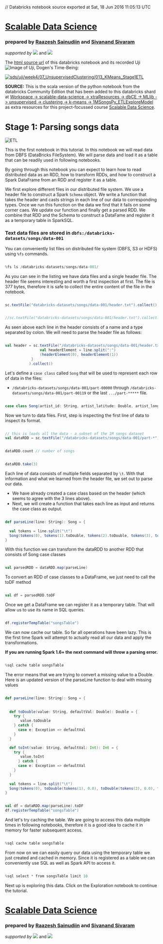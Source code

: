 // Databricks notebook source exported at Sat, 18 Jun 2016 11:05:13 UTC


# [Scalable Data Science](http://www.math.canterbury.ac.nz/~r.sainudiin/courses/ScalableDataScience/)


### prepared by [Raazesh Sainudiin](https://nz.linkedin.com/in/raazesh-sainudiin-45955845) and [Sivanand Sivaram](https://www.linkedin.com/in/sivanand)

*supported by* [![](https://raw.githubusercontent.com/raazesh-sainudiin/scalable-data-science/master/images/databricks_logoTM_200px.png)](https://databricks.com/)
and 
[![](https://raw.githubusercontent.com/raazesh-sainudiin/scalable-data-science/master/images/AWS_logoTM_200px.png)](https://www.awseducate.com/microsite/CommunitiesEngageHome)





The [html source url](https://raw.githubusercontent.com/raazesh-sainudiin/scalable-data-science/master/db/week4/07_UnsupervisedClusteringKMeans_1MSongs/013_1MSongsKMeans_Stage1ETL.html) of this databricks notebook and its recorded Uji ![Image of Uji, Dogen's Time-Being](https://raw.githubusercontent.com/raazesh-sainudiin/scalable-data-science/master/images/UjiTimeBeingDogen.png "uji"):

[![sds/uji/week4/07_UnsupervisedClustering/013_KMeans_Stage1ETL](http://img.youtube.com/vi/_Lxtxmn0L-w/0.jpg)](https://www.youtube.com/v/_Lxtxmn0L-w?rel=0&autoplay=1&modestbranding=1&start=4823&end=5370)





**SOURCE:** This is the scala version of the python notebook from the databricks Community Edition that has been added to this databricks shard at [Workspace -> scalable-data-science -> xtraResources -> dbCE -> MLlib -> unsupervised -> clustering -> k-means -> 1MSongsPy_ETLExploreModel](/#workspace/scalable-data-science/xtraResources/dbCE/MLlib/unsupervised/clustering/k-means/1MSongsPy_ETLExploreModel) as extra resources for this project-focussed course [Scalable Data Science](http://www.math.canterbury.ac.nz/~r.sainudiin/courses/ScalableDataScience/).





# Stage 1: Parsing songs data

![ETL](http://training.databricks.com/databricks_guide/end-to-end-01.png)

This is the first notebook in this tutorial. In this notebook we will read data from DBFS (DataBricks FileSystem). We will parse data and load it as a table that can be readily used in following notebooks.

By going through this notebook you can expect to learn how to read distributed data as an RDD, how to transform RDDs, and how to construct a Spark DataFrame from an RDD and register it as a table.

We first explore different files in our distributed file system. We use a header file to construct a Spark `Schema` object. We write a function that takes the header and casts strings in each line of our data to corresponding types. Once we run this function on the data we find that it fails on some corner caes. We update our function and finally get a parsed RDD. We combine that RDD and the Schema to construct a DataFame and register it as a temporary table in SparkSQL.





### Text data files are stored in `dbfs:/databricks-datasets/songs/data-001` 
You can conveniently list files on distributed file system (DBFS, S3 or HDFS) using `%fs` commands.


```scala

%fs ls /databricks-datasets/songs/data-001/

```



As you can see in the listing we have data files and a single header file. The header file seems interesting and worth a first inspection at first. The file is 377 bytes, therefore it is safe to collect the entire content of the file in the notebook. 


```scala

sc.textFile("databricks-datasets/songs/data-001/header.txt").collect()

```
```scala

//sc.textFile("databricks-datasets/songs/data-001/header.txt").collect.map(println) // uncomment to see line-by-line

```



As seen above each line in the header consists of a name and a type separated by colon. We will need to parse the header file as follows:


```scala

val header = sc.textFile("/databricks-datasets/songs/data-001/header.txt").map(line => {
                val headerElement = line.split(":")
                (headerElement(0), headerElement(1))
            }
           ).collect()

```



Let's define a `case class` called `Song` that will be used to represent each row of data in the files:
* `/databricks-datasets/songs/data-001/part-00000` through `/databricks-datasets/songs/data-001/part-00119` or the last `.../part-*****` file.


```scala

case class Song(artist_id: String, artist_latitude: Double, artist_longitude: Double, artist_location: String, artist_name: String, duration: Double, end_of_fade_in: Double, key: Int, key_confidence: Double, loudness: Double, release: String, song_hotness: Double, song_id: String, start_of_fade_out: Double, tempo: Double, time_signature: Double, time_signature_confidence: Double, title: String, year: Double, partial_sequence: Int)

```



Now we turn to data files. First, step is inspecting the first line of data to inspect its format.


```scala

// this is loads all the data - a subset of the 1M songs dataset
val dataRDD = sc.textFile("/databricks-datasets/songs/data-001/part-*") 

```
```scala

dataRDD.count // number of songs

```
```scala

dataRDD.take(3)

```



Each line of data consists of multiple fields separated by `\t`. With that information and what we learned from the header file, we set out to parse our data.
* We have already created a case class based on the header (which seems to agree with the 3 lines above).
* Next, we will create a function that takes each line as input and returns the case class as output.


```scala

def parseLine(line: String): Song = {
  
  val tokens = line.split("\t")
  Song(tokens(0), tokens(1).toDouble, tokens(2).toDouble, tokens(3), tokens(4), tokens(5).toDouble, tokens(6).toDouble, tokens(7).toInt, tokens(8).toDouble, tokens(9).toDouble, tokens(10), tokens(11).toDouble, tokens(12), tokens(13).toDouble, tokens(14).toDouble, tokens(15).toDouble, tokens(16).toDouble, tokens(17), tokens(18).toDouble, tokens(19).toInt)
}

```



With this function we can transform the dataRDD to another RDD that consists of Song case classes


```scala

val parsedRDD = dataRDD.map(parseLine)

```



To convert an RDD of case classes to a DataFrame, we just need to call the toDF method


```scala

val df = parsedRDD.toDF

```



Once we get a DataFrame we can register it as a temporary table. That will allow us to use its name in SQL queries.


```scala

df.registerTempTable("songsTable")

```



We can now cache our table. So far all operations have been lazy. This is the first time Spark will attempt to actually read all our data and apply the transformations. 

**If you are running Spark 1.6+ the next command will throw a parsing error.**


```scala

%sql cache table songsTable

```



The error means that we are trying to convert a missing value to a Double. Here is an updated version of the parseLine function to deal with missing values


```scala

def parseLine(line: String): Song = {
  
  
  def toDouble(value: String, defaultVal: Double): Double = {
    try {
       value.toDouble
    } catch {
      case e: Exception => defaultVal
    }
  }

  def toInt(value: String, defaultVal: Int): Int = {
    try {
       value.toInt
      } catch {
      case e: Exception => defaultVal
    }
  }
  
  val tokens = line.split("\t")
  Song(tokens(0), toDouble(tokens(1), 0.0), toDouble(tokens(2), 0.0), tokens(3), tokens(4), toDouble(tokens(5), 0.0), toDouble(tokens(6), 0.0), toInt(tokens(7), -1), toDouble(tokens(8), 0.0), toDouble(tokens(9), 0.0), tokens(10), toDouble(tokens(11), 0.0), tokens(12), toDouble(tokens(13), 0.0), toDouble(tokens(14), 0.0), toDouble(tokens(15), 0.0), toDouble(tokens(16), 0.0), tokens(17), toDouble(tokens(18), 0.0), toInt(tokens(19), -1))
}

```
```scala

val df = dataRDD.map(parseLine).toDF
df.registerTempTable("songsTable")

```



And let's try caching the table. We are going to access this data multiple times in following notebooks, therefore it is a good idea to cache it in memory for faster subsequent access.


```scala

%sql cache table songsTable

```



From now on we can easily query our data using the temporary table we just created and cached in memory. Since it is registered as a table we can conveniently use SQL as well as Spark API to access it.


```scala

%sql select * from songsTable limit 10

```



Next up is exploring this data. Click on the Exploration notebook to continue the tutorial.






# [Scalable Data Science](http://www.math.canterbury.ac.nz/~r.sainudiin/courses/ScalableDataScience/)


### prepared by [Raazesh Sainudiin](https://nz.linkedin.com/in/raazesh-sainudiin-45955845) and [Sivanand Sivaram](https://www.linkedin.com/in/sivanand)

*supported by* [![](https://raw.githubusercontent.com/raazesh-sainudiin/scalable-data-science/master/images/databricks_logoTM_200px.png)](https://databricks.com/)
and 
[![](https://raw.githubusercontent.com/raazesh-sainudiin/scalable-data-science/master/images/AWS_logoTM_200px.png)](https://www.awseducate.com/microsite/CommunitiesEngageHome)
